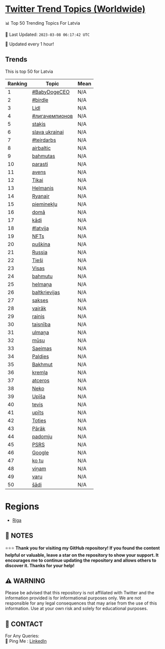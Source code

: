 [Twitter Trend Topics (Worldwide)](https://github.com/ErcinDedeoglu/Twitter-Trend-Topics)
==========


📊 Top 50 Trending Topics For Latvia

📆 Last Updated: `2023-03-08 06:17:42 UTC`

🔧 Updated every 1 hour!


## Trends

This is top 50 for Latvia

| Ranking | Topic | Mean |
| ------- | ------------ | ------------ |
| 1 | [#BabyDogeCEO](http://twitter.com/search?q=%23BabyDogeCEO) | N/A |
| 2 | [#birdle](http://twitter.com/search?q=%23birdle) | N/A |
| 3 | [Lidl](http://twitter.com/search?q=Lidl) | N/A |
| 4 | [#лигачемпионов](http://twitter.com/search?q=%23%d0%bb%d0%b8%d0%b3%d0%b0%d1%87%d0%b5%d0%bc%d0%bf%d0%b8%d0%be%d0%bd%d0%be%d0%b2) | N/A |
| 5 | [staķis](http://twitter.com/search?q=sta%c4%b7is) | N/A |
| 6 | [slava ukrainai](http://twitter.com/search?q=slava+ukrainai) | N/A |
| 7 | [#teirdarbs](http://twitter.com/search?q=%23teirdarbs) | N/A |
| 8 | [airbaltic](http://twitter.com/search?q=airbaltic) | N/A |
| 9 | [bahmutas](http://twitter.com/search?q=bahmutas) | N/A |
| 10 | [parasti](http://twitter.com/search?q=parasti) | N/A |
| 11 | [avens](http://twitter.com/search?q=avens) | N/A |
| 12 | [Tikai](http://twitter.com/search?q=Tikai) | N/A |
| 13 | [Helmanis](http://twitter.com/search?q=Helmanis) | N/A |
| 14 | [Ryanair](http://twitter.com/search?q=Ryanair) | N/A |
| 15 | [pieminekļu](http://twitter.com/search?q=pieminek%c4%bcu) | N/A |
| 16 | [domā](http://twitter.com/search?q=dom%c4%81) | N/A |
| 17 | [kādi](http://twitter.com/search?q=k%c4%81di) | N/A |
| 18 | [#latvija](http://twitter.com/search?q=%23latvija) | N/A |
| 19 | [NFTs](http://twitter.com/search?q=NFTs) | N/A |
| 20 | [puškina](http://twitter.com/search?q=pu%c5%a1kina) | N/A |
| 21 | [Russia](http://twitter.com/search?q=Russia) | N/A |
| 22 | [Tieši](http://twitter.com/search?q=Tie%c5%a1i) | N/A |
| 23 | [Visas](http://twitter.com/search?q=Visas) | N/A |
| 24 | [bahmutu](http://twitter.com/search?q=bahmutu) | N/A |
| 25 | [helmaņa](http://twitter.com/search?q=helma%c5%86a) | N/A |
| 26 | [baltkrievijas](http://twitter.com/search?q=baltkrievijas) | N/A |
| 27 | [sakses](http://twitter.com/search?q=sakses) | N/A |
| 28 | [vairāk](http://twitter.com/search?q=vair%c4%81k) | N/A |
| 29 | [rainis](http://twitter.com/search?q=rainis) | N/A |
| 30 | [taisnība](http://twitter.com/search?q=taisn%c4%abba) | N/A |
| 31 | [ulmaņa](http://twitter.com/search?q=ulma%c5%86a) | N/A |
| 32 | [mūsu](http://twitter.com/search?q=m%c5%absu) | N/A |
| 33 | [Saeimas](http://twitter.com/search?q=Saeimas) | N/A |
| 34 | [Paldies](http://twitter.com/search?q=Paldies) | N/A |
| 35 | [Bakhmut](http://twitter.com/search?q=Bakhmut) | N/A |
| 36 | [kremļa](http://twitter.com/search?q=krem%c4%bca) | N/A |
| 37 | [atceros](http://twitter.com/search?q=atceros) | N/A |
| 38 | [Neko](http://twitter.com/search?q=Neko) | N/A |
| 39 | [Upīša](http://twitter.com/search?q=Up%c4%ab%c5%a1a) | N/A |
| 40 | [tevis](http://twitter.com/search?q=tevis) | N/A |
| 41 | [upīts](http://twitter.com/search?q=up%c4%abts) | N/A |
| 42 | [Toties](http://twitter.com/search?q=Toties) | N/A |
| 43 | [Pārāk](http://twitter.com/search?q=P%c4%81r%c4%81k) | N/A |
| 44 | [padomju](http://twitter.com/search?q=padomju) | N/A |
| 45 | [PSRS](http://twitter.com/search?q=PSRS) | N/A |
| 46 | [Google](http://twitter.com/search?q=Google) | N/A |
| 47 | [ko tu](http://twitter.com/search?q=ko+tu) | N/A |
| 48 | [viņam](http://twitter.com/search?q=vi%c5%86am) | N/A |
| 49 | [varu](http://twitter.com/search?q=varu) | N/A |
| 50 | [šādi](http://twitter.com/search?q=%c5%a1%c4%81di) | N/A |



# Regions

* [Riga](</Latvia/Riga.md>)



## 📝 NOTES

⭐⭐⭐ **Thank you for visiting my GitHub repository! If you found the content helpful or valuable, leave a star on the repository to show your support. It encourages me to continue updating the repository and allows others to discover it. Thanks for your help!**


## ⚠️ WARNING

Please be advised that this repository is not affiliated with Twitter and the information provided is for informational purposes only. We are not responsible for any legal consequences that may arise from the use of this information. Use at your own risk and solely for educational purposes.


## 📨 CONTACT

 For Any Queries:  
            🏓 Ping Me : [LinkedIn](https://www.linkedin.com/in/ercindedeoglu/)
